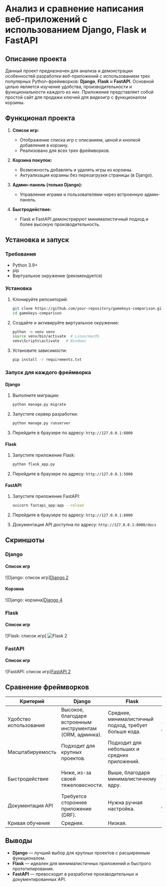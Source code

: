 # Анализ и сравнение написания веб-приложений с использованием Django, Flask и FastAPI

## Описание проекта

Данный проект предназначен для анализа и демонстрации особенностей разработки веб-приложений с использованием трех популярных Python-фреймворков: **Django**, **Flask** и **FastAPI**. Основной целью является изучение удобства, производительности и функциональности каждого из них. Приложение представляет собой простой сайт для продажи ключей для видеоигр с функционалом корзины.

## Функционал проекта

1. **Список игр:**
   - Отображение списка игр с описанием, ценой и кнопкой добавления в корзину.
   - Реализовано для всех трех фреймворков.

2. **Корзина покупок:**
   - Возможность добавлять и удалять игры из корзины.
   - Актуализация корзины без перезагрузки страницы (в Django).

3. **Админ-панель (только Django):**
   - Управление играми и пользователями через встроенную админ-панель.

4. **Быстродействие:**
   - Flask и FastAPI демонстрируют минималистичный подход и более высокую производительность.

## Установка и запуск

### Требования
- Python 3.9+
- pip
- Виртуальное окружение (рекомендуется)

### Установка

1. Клонируйте репозиторий:
   ```bash
   git clone https://github.com/your-repository/gamekeys-comparison.git
   cd gamekeys-comparison
   ```

2. Создайте и активируйте виртуальное окружение:
   ```bash
   python -m venv venv
   source venv/bin/activate  # Linux/macOS
   venv\Scripts\activate   # Windows
   ```

3. Установите зависимости:
   ```bash
   pip install -r requirements.txt
   ```

### Запуск для каждого фреймворка

#### Django

1. Выполните миграции:
   ```bash
   python manage.py migrate
   ```

2. Запустите сервер разработки:
   ```bash
   python manage.py runserver
   ```

3. Перейдите в браузере по адресу: `http://127.0.0.1:8000`

#### Flask

1. Запустите приложение Flask:
   ```bash
   python flask_app.py
   ```

2. Перейдите в браузере по адресу: `http://127.0.0.1:5000`

#### FastAPI

1. Запустите приложение FastAPI:
   ```bash
   uvicorn fastapi_app:app --reload
   ```

2. Перейдите в браузере по адресу: `http://127.0.0.1:8000`

3. Документация API доступна по адресу: `http://127.0.0.1:8000/docs`

## Скриншоты

### Django

#### Список игр
![Django: список игр][Django 2](https://github.com/user-attachments/assets/c23a7455-a9da-475b-9f23-18cae6ba7f90)


#### Корзина
![Django: корзина][Django 4](https://github.com/user-attachments/assets/c2f98bab-b8b5-4bf4-a768-b4d079540c3b)


### Flask

#### Список игр
![Flask: список игр] ![Flask 2](https://github.com/user-attachments/assets/03577206-5423-4ad4-b192-f7bd017aa644)


### FastAPI

#### Список игр
![FastAPI: список игр][FastAPI 2](https://github.com/user-attachments/assets/1a490d58-9075-47db-ac63-87722d51c9e3)


## Сравнение фреймворков

| Критерий             | Django                       | Flask                | FastAPI               |
|----------------------|------------------------------|----------------------|-----------------------|
| Удобство использования | Высокое, благодаря встроенным инструментам (ORM, админка). | Среднее, минималистичный подход, требует больше кода. | Высокое, благодаря аннотациям типов и документации. |
| Масштабируемость     | Подходит для крупных проектов. | Подходит для небольших и средних приложений. | Подходит для высоконагруженных API. |
| Быстродействие       | Ниже, из-за своей тяжеловесности. | Выше, благодаря минималистичному ядру. | Самое высокое, благодаря асинхронной архитектуре. |
| Документация API     | Требуется стороннее приложение (DRF). | Нужна ручная настройка. | Встроенная документация OpenAPI. |
| Кривая обучения      | Средняя.                    | Низкая.             | Средняя.              |

## Выводы
- **Django** — лучший выбор для крупных проектов с расширенным функционалом.
- **Flask** — идеален для минималистичных приложений и быстрого прототипирования.
- **FastAPI** — превосходит в разработке производительных и документированных API.
